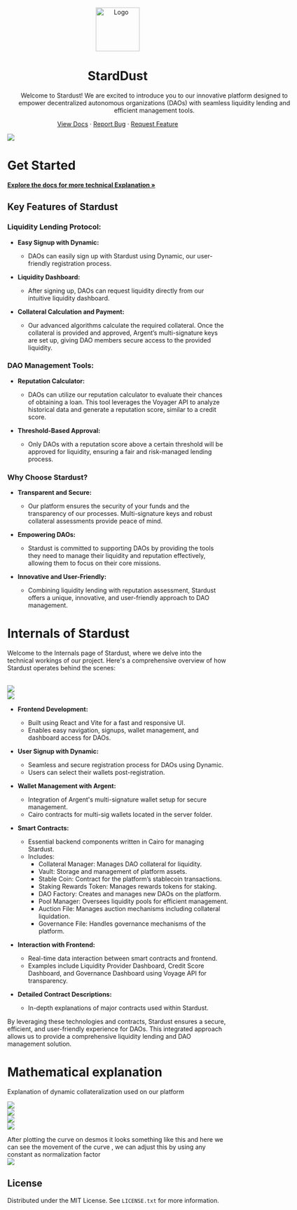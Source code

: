 <!-- Improved compatibility of back to top link: See: https://github.com/othneildrew/Best-README-Template/pull/73 -->

<a name="readme-top"></a>



<!-- PROJECT LOGO -->
<br />
<div align="center">
  <a href="https://github.com/vrag99/stardust">
    <img src="/ui/src/assets/logo.jpeg" alt="Logo" width="100" height="100">
  </a>

<h1 align="center">StardDust</h3>

  <p align="center" style="width:76ch;">
Welcome to Stardust! We are excited to introduce you to our innovative platform designed to empower decentralized autonomous organizations (DAOs) with seamless liquidity lending and efficient management tools. 
</p>
    <a href="https://stardust.gitbook.io/stardust">View Docs</a>
    ·
    <a href="https://github.com/vrag99/stardust/issues/new?labels=bug&template=bug-report---.md">Report Bug</a>
    ·
    <a href="https://github.com/vrag99/stardust/issues/new?labels=enhancement&template=feature-request---.md">Request Feature</a>
  </p>
</div>

<img src="/ui/images/7.jpeg">
<br/>


# Get Started
<a href="https://stardust.gitbook.io/stardust"><strong>Explore the docs for more technical Explanation »</strong></a>

## Key Features of Stardust

### Liquidity Lending Protocol:

- **Easy Signup with Dynamic:**
  - DAOs can easily sign up with Stardust using Dynamic, our user-friendly registration process.
  
- **Liquidity Dashboard:**
  - After signing up, DAOs can request liquidity directly from our intuitive liquidity dashboard.
  
- **Collateral Calculation and Payment:**
  - Our advanced algorithms calculate the required collateral. Once the collateral is provided and approved, Argent’s multi-signature keys are set up, giving DAO members secure access to the provided liquidity.

### DAO Management Tools:

- **Reputation Calculator:**
  - DAOs can utilize our reputation calculator to evaluate their chances of obtaining a loan. This tool leverages the Voyager API to analyze historical data and generate a reputation score, similar to a credit score.
  
- **Threshold-Based Approval:**
  - Only DAOs with a reputation score above a certain threshold will be approved for liquidity, ensuring a fair and risk-managed lending process.

### Why Choose Stardust?

- **Transparent and Secure:**
  - Our platform ensures the security of your funds and the transparency of our processes. Multi-signature keys and robust collateral assessments provide peace of mind.
  
- **Empowering DAOs:**
  - Stardust is committed to supporting DAOs by providing the tools they need to manage their liquidity and reputation effectively, allowing them to focus on their core missions.
  
- **Innovative and User-Friendly:**
  - Combining liquidity lending with reputation assessment, Stardust offers a unique, innovative, and user-friendly approach to DAO management.



# Internals of Stardust

Welcome to the Internals page of Stardust, where we delve into the technical workings of our project. Here's a comprehensive overview of how Stardust operates behind the scenes:

<br />
<img src="/ui/images/5.jpeg ">
<br/>
<img src="/ui/images/6.jpeg ">


- **Frontend Development:**
  - Built using React and Vite for a fast and responsive UI.
  - Enables easy navigation, signups, wallet management, and dashboard access for DAOs.

- **User Signup with Dynamic:**
  - Seamless and secure registration process for DAOs using Dynamic.
  - Users can select their wallets post-registration.

- **Wallet Management with Argent:**
  - Integration of Argent's multi-signature wallet setup for secure management.
  - Cairo contracts for multi-sig wallets located in the server folder.

- **Smart Contracts:**
  - Essential backend components written in Cairo for managing Stardust.
  - Includes:
    - Collateral Manager: Manages DAO collateral for liquidity.
    - Vault: Storage and management of platform assets.
    - Stable Coin: Contract for the platform’s stablecoin transactions.
    - Staking Rewards Token: Manages rewards tokens for staking.
    - DAO Factory: Creates and manages new DAOs on the platform.
    - Pool Manager: Oversees liquidity pools for efficient management.
    - Auction File: Manages auction mechanisms including collateral liquidation.
    - Governance File: Handles governance mechanisms of the platform.

- **Interaction with Frontend:**
  - Real-time data interaction between smart contracts and frontend.
  - Examples include Liquidity Provider Dashboard, Credit Score Dashboard, and Governance Dashboard using Voyage API for transparency.

- **Detailed Contract Descriptions:**
  - In-depth explanations of major contracts used within Stardust.
  
By leveraging these technologies and contracts, Stardust ensures a secure, efficient, and user-friendly experience for DAOs. This integrated approach allows us to provide a comprehensive liquidity lending and DAO management solution.

# Mathematical explanation

Explanation of dynamic collateralization used on our platform 

<img src="/ui/images/1.jpeg ">
<br />
<img src="/ui/images/2.jpeg ">
<br />
<img src="/ui/images/3.jpeg ">
<br />
<img src="/ui/images/4.jpeg ">
<br />

After plotting the curve on desmos it looks something like this and here we can see the movement of the curve , we can adjust this by using any constant as normalization factor 
<br/>
<img src="/ui/images/image.png">

<!-- LICENSE -->

## License

Distributed under the MIT License. See `LICENSE.txt` for more information.


<!-- MARKDOWN LINKS & IMAGES -->
<!-- https://www.markdownguide.org/basic-syntax/#reference-style-links -->

[contributors-shield]: https://img.shields.io/github/contributors/vrag99/stardust.svg?style=for-the-badge
[contributors-url]: https://github.com/vrag99/stardust/graphs/contributors
[forks-shield]: https://img.shields.io/github/forks/vrag99/stardust.svg?style=for-the-badge
[forks-url]: https://github.com/vrag99/stardust/network/members
[stars-shield]: https://img.shields.io/github/stars/vrag99/stardust.svg?style=for-the-badge
[stars-url]: https://github.com/vrag99/stardust/stargazers
[issues-shield]: https://img.shields.io/github/issues/vrag99/stardust.svg?style=for-the-badge
[issues-url]: https://github.com/vrag99/stardust/issues
[license-shield]: https://img.shields.io/github/license/vrag99/stardust.svg?style=for-the-badge
[license-url]: https://github.com/vrag99/stardust/blob/master/LICENSE.txt
[linkedin-shield]: https://img.shields.io/badge/-LinkedIn-black.svg?style=for-the-badge&logo=linkedin&colorB=555
[linkedin-url]: https://linkedin.com/in/linkedin_username
[product-screenshot]: images/image.png
[frost-screenshot]: images/frost.png
[architecture]: images/architecture.png
[Next.js]: https://img.shields.io/badge/next.js-000000?style=for-the-badge&logo=nextdotjs&logoColor=white
[Next-url]: https://nextjs.org/
[React.js]: https://img.shields.io/badge/React-20232A?style=for-the-badge&logo=react&logoColor=61DAFB
[React-url]: https://reactjs.org/
[Vue.js]: https://img.shields.io/badge/Vue.js-35495E?style=for-the-badge&logo=vuedotjs&logoColor=4FC08D
[Vue-url]: https://vuejs.org/
[Angular.io]: https://img.shields.io/badge/Angular-DD0031?style=for-the-badge&logo=angular&logoColor=white
[Angular-url]: https://angular.io/
[Svelte.dev]: https://img.shields.io/badge/Svelte-4A4A55?style=for-the-badge&logo=svelte&logoColor=FF3E00
[Svelte-url]: https://svelte.dev/
[Laravel.com]: https://img.shields.io/badge/Laravel-FF2D20?style=for-the-badge&logo=laravel&logoColor=white
[Laravel-url]: https://laravel.com
[Bootstrap.com]: https://img.shields.io/badge/Bootstrap-563D7C?style=for-the-badge&logo=bootstrap&logoColor=white
[Bootstrap-url]: https://getbootstrap.com
[JQuery.com]: https://img.shields.io/badge/jQuery-0769AD?style=for-the-badge&logo=jquery&logoColor=white
[JQuery-url]: https://jquery.com